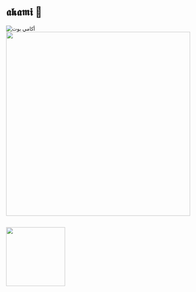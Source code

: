 # 𝖆𝖐𝖆𝖒𝖎 💖

![أكامي بوت](https://i.postimg.cc/xjZgQwSL/1730939819791.jpg)
<img src="https://user-images.githubusercontent.com/74038190/212284115-f47cd8ff-2ffb-4b04-b5bf-4d1c14c0247f.gif" width="500">
<br><br>

<img src="https://user-images.githubusercontent.com/74038190/216649426-0c2ee152-84d8-4707-85c4-27a378d2f78a.gif" width="160" />
